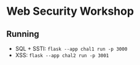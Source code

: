 # Web Security Workshop

## Running

* SQL + SSTI: `flask --app chal1 run -p 3000`
* XSS: `flask --app chal2 run -p 3001`